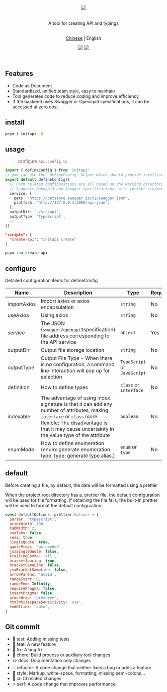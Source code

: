 <div align="center"><img src="https://xiaoyao-ye.github.io/blog/initApi/light.svg" /></div>

<br />
<br />

<div align="center"> A tool for creating API and typings </div>

<br />

<p align="center">
  <a href="https://github.com/xiaoyao-Ye/initapi/blob/main/README.zh-CN.md">Chinese</a> | English
</p>

<p align="center">
  <a href="https://github.com/xiaoyao-Ye/initapi/stargazers"><img src="https://img.shields.io/github/stars/xiaoyao-Ye/initapi" /></a>
  <a href="https://www.npmjs.com/package/initapi"><img src="https://badgen.net/npm/v/initapi" /></a>
</p>

<br />

## Features

- Code as Document
- Standardized, unified team style, easy to maintain
- Tool generates code to reduce coding and improve efficiency
- If the backend uses Swagger or Openapi3 specifications, it can be accessed at zero cost

## install

```bash
pnpm i initapi -D
```

## usage

> configure `api.config.ts`

```ts
import { defineConfig } from 'initapi'
// you can use the `defineConfig` helper which should provide intellisense without the need for jsdoc annotations:
export default defineConfig({
  // Path related configurations are all based on the working directory of the nodejs process
  // Supports Openapi3 and Swagger specifications, with content created based on specified JSON
  service: {
    pets: 'https://petstore.swagger.io/v2/swagger.json',
    platform: 'http://127.0.0.1:3000/api-json',
  },
  outputDir: './src/api',
  outputType: 'TypeScript',
  // ...
})
```

```package.json
"scripts": {
  "create-api": "initapi create"
}
```

```bash
pnpm run create-api
```

## configure

Detailed configuration items for defineConfig

| Name        | Description                                                                                                                                                                                                           | Type                         | Required | Default                      |
| ----------- | --------------------------------------------------------------------------------------------------------------------------------------------------------------------------------------------------------------------- | ---------------------------- | -------- | ---------------------------- |
| importAxios | Import axios or axios encapsulation                                                                                                                                                                                   | `string`                     | No       | 'import axios from "axios";' |
| useAxios    | Using axios                                                                                                                                                                                                           | `string`                     | No       | 'axios.request'              |
| service     | The JSON (`swagger/openapi3`specification) file address corresponding to the API service                                                                                                                              | `object`                     | Yes      | —                            |
| outputDir   | Output file storage location                                                                                                                                                                                          | `string`                     | No       | './api'                      |
| outputType  | Output File Type - When there is no configuration, a command line interaction will pop up for selection                                                                                                               | `TypeScript` or `JavaScript` | No       | —                            |
| definition  | How to define types                                                                                                                                                                                                   | `class` or `interface`       | No       | interface                    |
| indexable   | The advantage of using index signature is that it can add any number of attributes, making `interface` or `class` more flexible; The disadvantage is that it may cause uncertainty in the value type of the attribute | `boolean`                    | No       | false                        |
| enumMode    | How to define enumeration (enum: generate enumeration type. type: generate type alias.)                                                                                                                               | `enum` or `type`             | No       | type                         |

## default

Before creating a file, by default, the data will be formatted using a prettier

When the project root directory has a. prettier file, the default configuration will be used for file formatting. If obtaining the file fails, the built-in prettier will be used to format the default configuration:

```JavaScript
const defaultOptions: prettier.Options = {
  parser: 'typescript',
  printWidth: 100,
  tabWidth: 2,
  useTabs: false,
  semi: true,
  singleQuote: true,
  quoteProps: 'as-needed',
  jsxSingleQuote: false,
  trailingComma: 'all',
  bracketSpacing: true,
  bracketSameLine: false,
  jsxBracketSameLine: false,
  arrowParens: 'avoid',
  rangeStart: 0,
  rangeEnd: Infinity,
  requirePragma: false,
  insertPragma: false,
  proseWrap: 'preserve',
  htmlWhitespaceSensitivity: 'css',
  endOfLine: 'auto',
}
```

## Git commit

- 💍 test: Adding missing tests
- 🎸 feat: A new feature
- 🐛 fix: A bug fix
- 🤖 chore: Build process or auxiliary tool changes
- ✏️ docs: Documentation only changes
- 💡 refactor: A code change that neither fixes a bug or adds a feature
- 💄 style: Markup, white-space, formatting, missing semi-colons...
- 🎡 ci: CI related changes
- ⚡️ perf: A code change that improves performance
